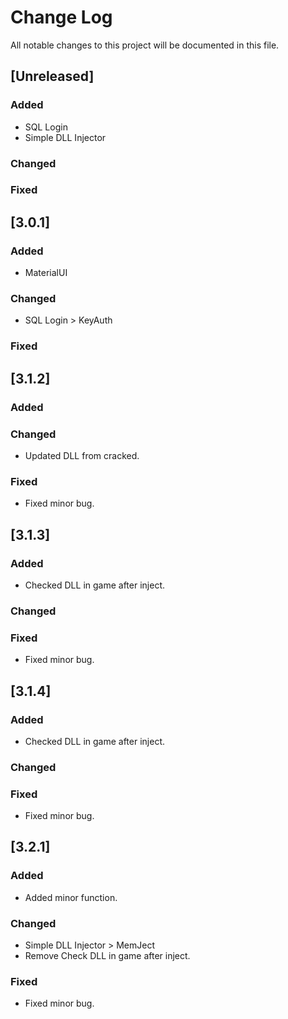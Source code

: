 # Change Log
All notable changes to this project will be documented in this file.
 
## [Unreleased]
 
### Added
- SQL Login
- Simple DLL Injector  
 
### Changed
 
### Fixed
 
## [3.0.1]
 
### Added
- MaterialUI

### Changed  
- SQL Login > KeyAuth
 
### Fixed

## [3.1.2]
 
### Added

### Changed  
- Updated DLL from cracked.

### Fixed
- Fixed minor bug.

## [3.1.3]
 
### Added
- Checked DLL in game after inject.
### Changed  

### Fixed
- Fixed minor bug.

## [3.1.4]
 
### Added
- Checked DLL in game after inject.

### Changed  

### Fixed
- Fixed minor bug.

## [3.2.1]
 
### Added
- Added minor function.

### Changed 
- Simple DLL Injector > MemJect 
- Remove Check DLL in game after inject.

### Fixed
- Fixed minor bug. 
 
